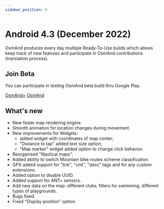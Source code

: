 ```yaml
---
sidebar_position: 4
---
```


# Android 4.3 (December 2022)

OsmAnd produces every day multiple Ready-To-Use builds which allows keep track of new features and participate in OsmAnd contributions (translation process).

## Join Beta
You can participate in testing OsmAnd beta build thru Google Play. 

<div class="button-row">
  <a class="button button--active" href="https://play.google.com/apps/testing/net.osmand.plus">OsmAnd+</a>
  <a class="button button--active" href="https://play.google.com/apps/testing/net.osmand">OsmAnd</a>
</div>

## What's new

* New faster map rendering engine.
* Smooth animation for location changes during movement.
* New improvements for Widgets: 
   * added widget with coordinates of map center; 
   * "Distance to tap" added text size option; 
   * "Map marker" widget added option to change click behavior.
* Reorganised "Nautical maps".
* Added ability to switch Mountain bike routes scheme classification.
* GPX added support for "link", "cmt", "desc" tags and for any custom extensions.
* Added option to disable UUID.
* Added support for ANT+ sensors.
* Add new data on the map: different clubs, filters for swimming, different types of playgrounds.
* Bugs fixed.
* Fixed "Display position" option.
